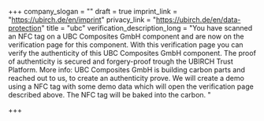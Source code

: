 +++
company_slogan = ""
draft = true
imprint_link = "https://ubirch.de/en/imprint"
privacy_link = "https://ubirch.de/en/data-protection"
title = "ubc"
verification_description_long = "You have scanned an NFC tag on a UBC Composites GmbH component and are now on the verification page for this component. With this verification page you can verify the authenticity of this UBC Composites GmbH component. The proof of authenticity is secured and forgery-proof trough the UBIRCH Trust Platform. More info: UBC Composites GmbH is building carbon parts and reached out to us, to create an authenticity prove. We will create a demo using a NFC tag with some demo data which will open the verification page described above.  The NFC tag will be baked into the carbon. "

+++
